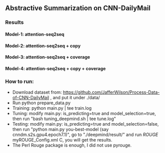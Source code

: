 ## Abstractive Summarization on CNN-DailyMail

### Results
#### Model-1: attention-seq2seq

#### Model-2: attention-seq2seq + copy

#### Model-3: attention-seq2seq + coverage

#### Model-4: attention-seq2seq + copy + coverage

### How to run:
- Download dataset from: https://github.com/JafferWilson/Process-Data-of-CNN-DailyMail , and put it under ./data/
- Run python prepare_data.py
- Training: python main.py | tee train.log
- Tuning: modify main.py: is_predicting=true and model_selection=true, then run "bash tuning_deepmind.sh | tee tune.log"
- Testing: modify main.py: is_predicting=true and model_selection=false, then run "python main.py you-best-model (say cnndm.s2s.gpu4.epoch7.1)", go to "./deepmind/result/" and run  $ROUGE$ myROUGE_Config.xml C, you will get the results.
- The Perl Rouge package is enough, I did not use pyrouge.
